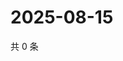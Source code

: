 # 2025-08-15

共 0 条

<!-- BEGIN ZHIHUQUESTIONS -->
<!-- 最后更新时间 Fri Aug 15 2025 21:25:18 GMT+0800 (China Standard Time) -->

<!-- END ZHIHUQUESTIONS -->
